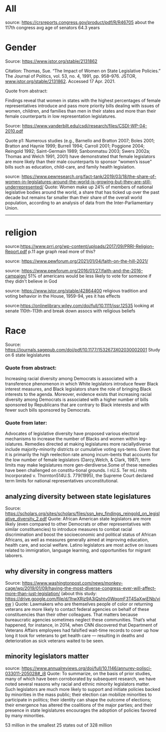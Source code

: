 # All 
source: https://crsreports.congress.gov/product/pdf/R/R46705
about the 117th congress
avg age of senators 64.3 years

# Gender

Source: https://www.jstor.org/stable/2131862

Citation: Thomas, Sue. “The Impact of Women on State Legislative Policies.” The Journal of Politics, vol. 53, no. 4, 1991, pp. 958–976. JSTOR, www.jstor.org/stable/2131862. Accessed 17 Apr. 2021.

Quote from abstract:

Findings reveal that women in states with the highest percentages of 
female representatives introduce and pass more priority bills dealing 
with issues of women, children, and families than men in their states 
and more than their female counterparts in low representation legislatures. 


Source: https://www.vanderbilt.edu/csdi/research/files/CSDI-WP-04-2010.pdf

Quote p1: 
Numerous studies (e.g., Barnello and Bratton 2007; Boles 2001; Bratton
and Haynie 1999; Burrell 1994; Carroll 2001; Poggione 2004; Reingold 1992; Saint-Germain
1989; Sanbonmatsu 2003; Swers 2002a; Thomas and Welch 1991, 2001) have demonstrated that
female legislators are more likely than their male counterparts to sponsor “women’s issue” bills
such as education, child-care, and family health legislation.


source: https://www.pewresearch.org/fact-tank/2019/03/18/the-share-of-women-in-legislatures-around-the-world-is-growing-but-they-are-still-underrepresented/
Quote: Women make up 24% of members of national legislative bodies around the world, a share that has ticked up over the past decade but remains far smaller than their share of the overall world population, according to an analysis of data from the Inter-Parliamentary Union.

-------------------------------
# religion

source:https://www.prri.org/wp-content/uploads/2017/09/PRRI-Religion-Report.pdf
p.11 age graph
read more of this?


source: https://www.pewforum.org/2021/01/04/faith-on-the-hill-2021/

source: https://www.pewforum.org/2016/01/27/faith-and-the-2016-campaign/
51% of americans would be less likely to vote for someone if they didn't believe in God

source: https://www.jstor.org/stable/42864400 
religious tradition and voting behavior in the House, 1959-94, yes it has effects

source:https://onlinelibrary.wiley.com/doi/full/10.1111/jssr.12535
looking at senate 110th-113th and break down assocs with religious beliefs


# Race

Source: https://journals.sagepub.com/doi/pdf/10.1177/1532673X02030002001
Study on 6 state legislatures
### Quote from abstract: 
Increasing racial diversity among Democrats is associated with a transference phenomenon in which White legislators introduce fewer Black interest measures, and Black legislators share the role of bringing Black interests to the agenda. Moreover, evidence exists that increasing racial diversity among Democrats is associated with a higher number of bills sponsored by Republicans that are contrary to Black interests and with fewer such bills sponsored by Democrats.
### Quote from later:
Advocates of legislative diversity have proposed various electoral mechanisms to increase the number of Blacks and women within leg-islatures. Remedies directed at making legislatures more raciallydiverse include majority-minority districts or cumulative voting sys-tems. Given that it is primarily the high reelection rate among incum-bents that accounts for the low number of female legislators (Darcy,Welch, & Clark, 1987), term limits may make legislatures more gen-derdiverse.Some of these remedies have been challenged on constitu-tional grounds. I nU.S. Ter mLi mits Incorporated v. Thornton514U.S. 779(1995), the Supreme Court declared term limits for national representatives unconstitutional.

## analyzing diversity between state legislatures
Source: https://scholars.org/sites/scholars/files/ssn_key_findings_reingold_on_legislative_diversity_2.pdf
Quote: African American state legislators are more likely (even compared to other Democrats or other representatives with similar constituencies) to introduce measures to combat racial discrimination and boost the socioeconomic and political status of African Africans, as well as measures generally aimed at improving education, health care, and social welfare. 
Latino legislators are most active on issues related to immigration, language learning, and opportunities for migrant laborers.

## why diversity in congress matters
Source: https://www.washingtonpost.com/news/monkey-cage/wp/2019/01/09/having-the-most-diverse-congress-ever-will-affect-more-than-just-legislation/
(about this study: https://drive.google.com/file/d/1hwXRjz9A3iQshtv0WqomF3T4SaXwiENb/view )
Quote: Lawmakers who are themselves people of color or returning veterans are more likely to contact federal agencies on behalf of these constituencies than their other colleagues. That matters because bureaucratic agencies sometimes neglect these communities. That’s what happened, for instance, in 2014, when CNN discovered that Department of Veterans Affairs employees had falsified wait-time records to cover up how long it took for veterans to get health care — resulting in deaths and deterioration as sick veterans waited to be seen.

## minority legislators matter
source: https://www.annualreviews.org/doi/full/10.1146/annurev-polisci-033011-205028#_i8
Quote: To summarize, on the basis of prior studies, many of which have been corroborated by subsequent research, we have noted several reasons why racial and ethnic minority legislators matter. Such legislators are much more likely to support and initiate policies backed by minorities in the mass public; their election can mobilize minorities to participate in politics; their identity can shape the outcome of elections; their emergence has altered the coalitions of the major parties; and their presence in state legislatures encourages the adoption of policies favored by many minorities.


53 million in the smallest 25 states out of 328 million